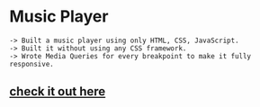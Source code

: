 # Music Player
```
-> Built a music player using only HTML, CSS, JavaScript.
-> Built it without using any CSS framework.
-> Wrote Media Queries for every breakpoint to make it fully responsive.
```

## [check it out here](https://miuzik.netlify.app/) ##
